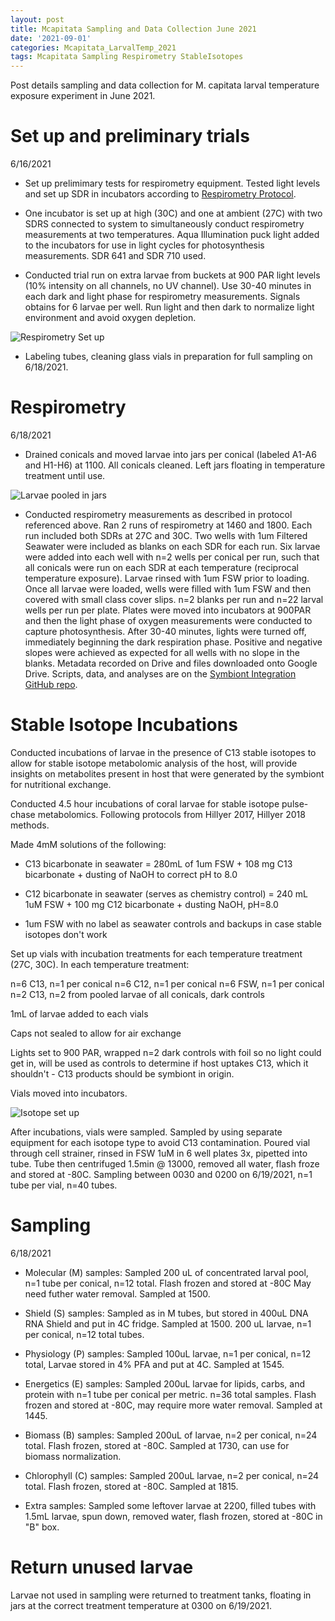 ```yaml
---
layout: post
title: Mcapitata Sampling and Data Collection June 2021
date: '2021-09-01'
categories: Mcapitata_LarvalTemp_2021
tags: Mcapitata Sampling Respirometry StableIsotopes
---
```

Post details sampling and data collection for M. capitata larval temperature exposure experiment in June 2021. 

# Set up and preliminary trials  

6/16/2021

* Set up prelimimary tests for respirometry equipment. Tested light levels and set up SDR in incubators according to [Respirometry Protocol](https://ahuffmyer.github.io/ASH_Putnam_Lab_Notebook/Mcapitata-Early-Life-History-Respirometry-Protocol/). 

* One incubator is set up at high (30C) and one at ambient (27C) with two SDRS connected to system to simultaneously conduct respirometry measurements at two temperatures. Aqua Illumination puck light added to the incubators for use in light cycles for photosynthesis measurements. SDR 641 and SDR 710 used.  

* Conducted trial run on extra larvae from buckets at 900 PAR light levels (10% intensity on all channels, no UV channel). Use 30-40 minutes in each dark and light phase for respirometry measurements. Signals obtains for 6 larvae per well. Run light and then dark to normalize light environment and avoid oxygen depletion. 

![Respirometry Set up](https://ahuffmyer.github.io/ASH_Putnam_Lab_Notebook/images/NotebookImages/Respirometry_2021.jpeg) 

* Labeling tubes, cleaning glass vials in preparation for full sampling on 6/18/2021. 


# Respirometry

6/18/2021 

* Drained conicals and moved larvae into jars per conical (labeled A1-A6 and H1-H6) at 1100. All conicals cleaned. Left jars floating in temperature treatment until use. 

![Larvae pooled in jars](https://ahuffmyer.github.io/ASH_Putnam_Lab_Notebook/images/NotebookImages/Larval_Pool_2021.jpeg) 

* Conducted respirometry measurements as described in protocol referenced above. Ran 2 runs of respirometry at 1460 and 1800. Each run included both SDRs at 27C and 30C. Two wells with 1um Filtered Seawater were included as blanks on each SDR for each run. Six larvae were added into each well with n=2 wells per conical per run, such that all conicals were run on each SDR at each temperature (reciprocal temperature exposure). Larvae rinsed with 1um FSW prior to loading. Once all larvae were loaded, wells were filled with 1um FSW and then covered with small class cover slips. n=2 blanks per run and n=22 larval wells per run per plate. Plates were moved into incubators at 900PAR and then the light phase of oxygen measurements were conducted to capture photosynthesis. After 30-40 minutes, lights were turned off, immediately beginning the dark respiration phase. Positive and negative slopes were achieved as expected for all wells with no slope in the blanks. Metadata recorded on Drive and files downloaded onto Google Drive. Scripts, data, and analyses are on the [Symbiont Integration GitHub repo](https://github.com/AHuffmyer/SymbioticIntegration). 

# Stable Isotope Incubations

Conducted incubations of larvae in the presence of C13 stable isotopes to allow for stable isotope metabolomic analysis of the host, will provide insights on metabolites present in host that were generated by the symbiont for nutritional exchange. 

Conducted 4.5 hour incubations of coral larvae for stable isotope pulse-chase metabolomics. Following protocols from Hillyer 2017, Hillyer 2018 methods. 

Made 4mM solutions of the following: 

* C13 bicarbonate in seawater = 280mL of 1um FSW + 108 mg C13 bicarbonate + dusting of NaOH to correct pH to 8.0

* C12 bicarbonate in seawater (serves as chemistry control) = 240 mL 1uM FSW + 100 mg C12 bicarbonate + dusting NaOH, pH=8.0

* 1um FSW with no label as seawater controls and backups in case stable isotopes don't work 

Set up vials with incubation treatments for each temperature treatment (27C, 30C). In each temperature treatment: 

n=6 C13, n=1 per conical
n=6 C12, n=1 per conical
n=6 FSW, n=1 per conical
n=2 C13, n=2 from pooled larvae of all conicals, dark controls

1mL of larvae added to each vials

Caps not sealed to allow for air exchange

Lights set to 900 PAR, wrapped n=2 dark controls with foil so no light could get in, will be used as controls to determine if host uptakes C13, which it shouldn't - C13 products should be symbiont in origin. 

Vials moved into incubators. 

![Isotope set up](https://ahuffmyer.github.io/ASH_Putnam_Lab_Notebook/images/NotebookImages/Isotopes_2021.jpeg) 

After incubations, vials were sampled. Sampled by using separate equipment for each isotope type to avoid C13 contamination. Poured vial through cell strainer, rinsed in FSW 1uM in 6 well plates 3x, pipetted into tube. Tube then centrifuged 1.5min @ 13000, removed all water, flash froze and stored at -80C. Sampling between 0030 and 0200 on 6/19/2021, n=1 tube per vial, n=40 tubes. 

# Sampling

6/18/2021  

* Molecular (M) samples: Sampled 200 uL of concentrated larval pool, n=1 tube per conical, n=12 total. Flash frozen and stored at -80C May need futher water removal. Sampled at 1500. 

* Shield (S) samples: Sampled as in M tubes, but stored in 400uL DNA RNA Shield and put in 4C fridge. Sampled at 1500. 200 uL larvae, n=1 per conical, n=12 total tubes. 

* Physiology (P) samples: Sampled 100uL larvae, n=1 per conical, n=12 total, Larvae stored in 4% PFA and put at 4C. Sampled at 1545. 

* Energetics (E) samples: Sampled 200uL larvae for lipids, carbs, and protein with n=1 tube per conical per metric. n=36 total samples. Flash frozen and stored at -80C, may require more water removal. Sampled at 1445. 

* Biomass (B) samples: Sampled 200uL of larvae, n=2 per conical, n=24 total. Flash frozen, stored at -80C. Sampled at 1730, can use for biomass normalization. 

* Chlorophyll (C) samples: Sampled 200uL larvae, n=2 per conical, n=24 total. Flash frozen, stored at -80C. Sampled at 1815. 

* Extra samples: Sampled some leftover larvae at 2200, filled tubes with 1.5mL larvae, spun down, removed water, flash frozen, stored at -80C in "B" box. 

# Return unused larvae

Larvae not used in sampling were returned to treatment tanks, floating in jars at the correct treatment temperature at 0300 on 6/19/2021. 